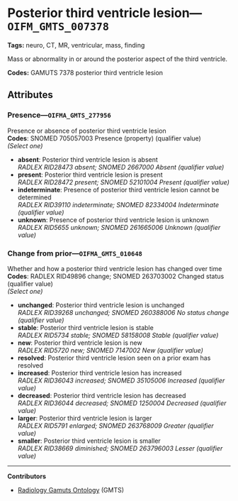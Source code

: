 # Posterior third ventricle lesion—`OIFM_GMTS_007378`

**Tags:** neuro, CT, MR, ventricular, mass, finding

Mass or abnormality in or around the posterior aspect of the third ventricle.

**Codes:** GAMUTS 7378 posterior third ventricle lesion

## Attributes

### Presence—`OIFMA_GMTS_277956`

Presence or absence of posterior third ventricle lesion  
**Codes**: SNOMED 705057003 Presence (property) (qualifier value)  
*(Select one)*

- **absent**: Posterior third ventricle lesion is absent  
_RADLEX RID28473 absent; SNOMED 2667000 Absent (qualifier value)_
- **present**: Posterior third ventricle lesion is present  
_RADLEX RID28472 present; SNOMED 52101004 Present (qualifier value)_
- **indeterminate**: Presence of posterior third ventricle lesion cannot be determined  
_RADLEX RID39110 indeterminate; SNOMED 82334004 Indeterminate (qualifier value)_
- **unknown**: Presence of posterior third ventricle lesion is unknown  
_RADLEX RID5655 unknown; SNOMED 261665006 Unknown (qualifier value)_

### Change from prior—`OIFMA_GMTS_010648`

Whether and how a posterior third ventricle lesion has changed over time  
**Codes**: RADLEX RID49896 change; SNOMED 263703002 Changed status (qualifier value)  
*(Select one)*

- **unchanged**: Posterior third ventricle lesion is unchanged  
_RADLEX RID39268 unchanged; SNOMED 260388006 No status change (qualifier value)_
- **stable**: Posterior third ventricle lesion is stable  
_RADLEX RID5734 stable; SNOMED 58158008 Stable (qualifier value)_
- **new**: Posterior third ventricle lesion is new  
_RADLEX RID5720 new; SNOMED 7147002 New (qualifier value)_
- **resolved**: Posterior third ventricle lesion seen on a prior exam has resolved  
- **increased**: Posterior third ventricle lesion has increased  
_RADLEX RID36043 increased; SNOMED 35105006 Increased (qualifier value)_
- **decreased**: Posterior third ventricle lesion has decreased  
_RADLEX RID36044 decreased; SNOMED 1250004 Decreased (qualifier value)_
- **larger**: Posterior third ventricle lesion is larger  
_RADLEX RID5791 enlarged; SNOMED 263768009 Greater (qualifier value)_
- **smaller**: Posterior third ventricle lesion is smaller  
_RADLEX RID38669 diminished; SNOMED 263796003 Lesser (qualifier value)_

---

**Contributors**

- [Radiology Gamuts Ontology](https://gamuts.net/) (GMTS)